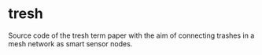 # tresh
Source code of the tresh term paper with the aim of connecting trashes in a mesh network as smart sensor nodes.
